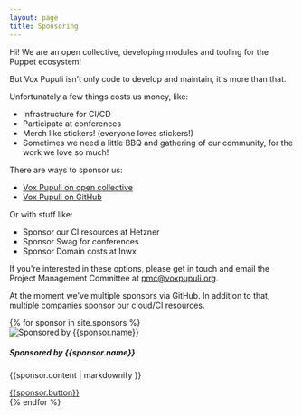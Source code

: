 ```yaml
---
layout: page
title: Sponsoring
---
```


Hi! We are an open collective, developing modules and tooling for the Puppet ecosystem!

But Vox Pupuli isn't only code to develop and maintain, it's more than that.

Unfortunately a few things costs us money, like:
- Infrastructure for CI/CD
- Participate at conferences
- Merch like stickers! (everyone loves stickers!)
- Sometimes we need a little BBQ and gathering of our community, for the work we love so much!

There are ways to sponsor us:
- [Vox Pupuli on open collective](https://opencollective.com/vox-pupuli)
- [Vox Pupuli on GitHub](https://github.com/sponsors/voxpupuli)

Or with stuff like:
- Sponsor our CI resources at Hetzner
- Sponsor Swag for conferences
- Sponsor Domain costs at Inwx

If you're interested in these options, please get in touch and email the Project Management Committee at pmc@voxpupuli.org.

At the moment we've multiple sponsors via GitHub. In addition to that, multiple
companies sponsor our cloud/CI resources.

<div class="row">
  {% for sponsor in site.sponsors %}
    <div class="col-md-4">
      <div class="card">
        <div class="card-image">
          <img src="{{ site.url }}{{ site.baseurl }}/static/images/{{sponsor.logo}}" alt="Sponsored by {{sponsor.name}}">
        </div>
        <div class="card-body">
          <h5 class="card-title">Sponsored by {{sponsor.name}}</h5>
          <p class="card-text">{{sponsor.content | markdownify }}</p>
          <a href="{{sponsor.website}}" class="btn btn-primary">{{sponsor.button}}</a>
        </div>
      </div>
    </div>
  {% endfor %}
</div>
